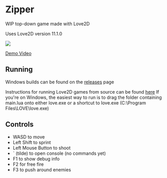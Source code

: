 
# Zipper
WIP top-down game made with Love2D

Uses Love2D version 11.1.0

![](https://i.imgur.com/Sgtr70L.png)

[Demo Video](https://streamable.com/ycsai)

## Running
Windows builds can be found on the [releases](https://github.com/parameterized/zipper/releases) page

Instructions for running Love2D games from source can be found [here](https://love2d.org/wiki/Getting_Started)
If you're on Windows, the easiest way to run is to drag the folder containing main.lua onto either love.exe or a shortcut to love.exe (C:\\Program Files\\LOVE\\love.exe)

## Controls
- WASD to move
- Left Shift to sprint
- Left Mouse Button to shoot
- ` (tilde) to open console (no commands yet)
- F1 to show debug info
- F2 for free fire
- F3 to push around enemies
